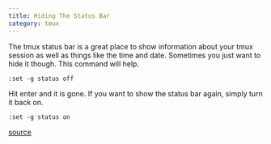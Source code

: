 ```yaml
---
title: Hiding The Status Bar
category: tmux
---
```



The tmux status bar is a great place to show information about your tmux
session as well as things like the time and date. Sometimes you just want to
hide it though. This command will help.

```
:set -g status off
```

Hit enter and it is gone. If you want to show the status bar again, simply
turn it back on.

```
:set -g status on
```

[source](https://superuser.com/questions/265320/disable-the-status-bar-in-tmux)
